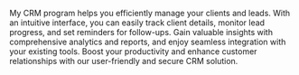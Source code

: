 My CRM program helps you efficiently manage your clients and leads. With an intuitive interface, you can easily track client details, monitor lead progress, and set reminders for follow-ups. Gain valuable insights with comprehensive analytics and reports, and enjoy seamless integration with your existing tools. Boost your productivity and enhance customer relationships with our user-friendly and secure CRM solution.
